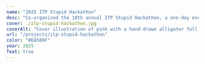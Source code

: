 ```yaml
---
name: "2025 ITP Stupid Hackathon"
desc: "Co-organized the 10th annual ITP Stupid Hackathon, a one-day event for useless projects with 50+ participants."
cover: ./itp-stupid-hackathon.jpg
coverAlt: "Cover illustration of pink with a hand-drawn alligator full of memes in its jaws"
url: "/projects/itp-stupid-hackathon"
color: "#EA509F"
year: 2025
feat: true
---
```

